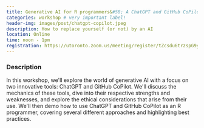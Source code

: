 ```yaml
---
title: Generative AI for R programmers&#58; A ChatGPT and GitHub CoPilot Workshop
categories: workshop # very important label!
header-img: images/post/chatgpt-copilot.jpeg
description: How to replace yourself (or not) by an AI
location: Online
time: noon - 1pm
registration: https://utoronto.zoom.us/meeting/register/tZcsdu6trzspG9yjWwynKHa6qSvru7gXtS1N
---
```


<!-- <div class="row">
<div class="col-sm-3"></div>
<div class="col-sm-6">
    <img src="/images/post/collab.png">
</div>
<div class="col-sm-3"></div>
</div> -->

### Description

In this workshop, we'll explore the world of generative AI with a focus on two innovative tools: ChatGPT and GitHub CoPilot. We'll discuss the mechanics of these tools, dive into their respective strengths and weaknesses, and explore the ethical considerations that arise from their use. We'll then demo how to use ChatGPT and GitHub CoPilot as an R programmer, covering several different approaches and highlighting best practices.
